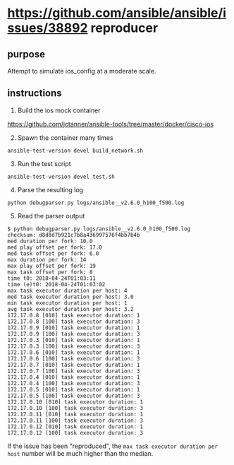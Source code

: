 # https://github.com/ansible/ansible/issues/38892 reproducer

## purpose

Attempt to simulate ios_config at a moderate scale.

## instructions

1. Build the ios mock container

https://github.com/jctanner/ansible-tools/tree/master/docker/cisco-ios

2. Spawn the container many times

```
ansible-test-version devel build_network.sh
```

3. Run the test script

```
ansible-test-version devel test.sh
```

4. Parse the resulting log

```
python debugparser.py logs/ansible__v2.6.0_h100_f500.log
```

5. Read the parser output

```
$ python debugparser.py logs/ansible__v2.6.0_h100_f500.log
checksum: d8d8d7b921c7b8a436997576f4bb7b4b
med duration per fork: 10.0
med play offset per fork: 17.0
med task offset per fork: 6.0
max duration per fork: 14
max play offset per fork: 19
max task offset per fork: 8
time t0: 2018-04-24T01:03:11
time (e)t0: 2018-04-24T01:03:02
max task executor duration per host: 4
med task executor duration per host: 3.0
min task executor duration per host: 1
avg task executor duration per host: 3.2
172.17.0.8 [010] task executor duration: 1
172.17.0.8 [100] task executor duration: 3
172.17.0.9 [010] task executor duration: 1
172.17.0.9 [100] task executor duration: 3
172.17.0.3 [010] task executor duration: 1
172.17.0.3 [100] task executor duration: 3
172.17.0.6 [010] task executor duration: 1
172.17.0.6 [100] task executor duration: 3
172.17.0.7 [010] task executor duration: 1
172.17.0.7 [100] task executor duration: 3
172.17.0.4 [010] task executor duration: 1
172.17.0.4 [100] task executor duration: 3
172.17.0.5 [010] task executor duration: 1
172.17.0.5 [100] task executor duration: 3
172.17.0.10 [010] task executor duration: 1
172.17.0.10 [100] task executor duration: 3
172.17.0.11 [010] task executor duration: 1
172.17.0.11 [100] task executor duration: 3
172.17.0.12 [010] task executor duration: 1
172.17.0.12 [100] task executor duration: 3
```

If the issue has been "reproduced", the `max task executor duration per host` number will be much higher than the median.
